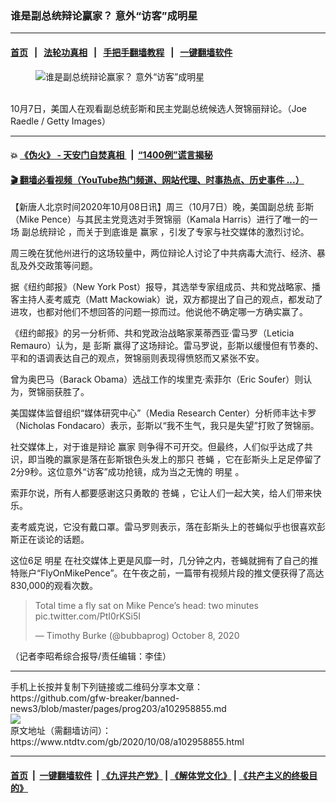 ### 谁是副总统辩论赢家？ 意外“访客”成明星
------------------------

#### [首页](https://github.com/gfw-breaker/banned-news3/blob/master/README.md) &nbsp;&nbsp;|&nbsp;&nbsp; [法轮功真相](https://github.com/begood0513/basic/blob/master/README.md)  &nbsp;&nbsp;|&nbsp;&nbsp; [手把手翻墙教程](https://github.com/gfw-breaker/guides/wiki)  &nbsp;&nbsp;|&nbsp;&nbsp; [一键翻墙软件](https://github.com/gfw-breaker/nogfw/blob/master/README.md)  



<div><div class="featured_image">
 <figure>
  <img alt="谁是副总统辩论赢家？ 意外“访客”成明星" src="https://i.ntdtv.com/assets/uploads/2020/10/439-4-800x450.jpg"/>
 </figure><br/>
 <span class="caption">
  10月7日，美国人在观看副总统彭斯和民主党副总统候选人贺锦丽辩论。（Joe Raedle / Getty Images）
 </span>
</div>
</div><hr/>

#### 💥 [《伪火》 - 天安门自焚真相 ](http://158.247.195.190:10000/videos/blog/weihuo.html)&nbsp; |&nbsp; [“1400例”谎言揭秘  ](http://158.247.195.190:10000/videos/blog/jiexi1400.html)

#### [ 🎬  翻墙必看视频（YouTube热门频道、网站代理、时事热点、历史事件 ...）](https://github.com/gfw-breaker/links/blob/master/banned.md)

<div><div class="post_content" itemprop="articleBody">
 <p>
  【新唐人北京时间2020年10月08日讯】周三（10月7日）晚，美国副总统
  <ok href="https://www.ntdtv.com/gb/彭斯.htm">
   彭斯
  </ok>
  （Mike Pence）与其民主党竞选对手贺锦丽（Kamala Harris）进行了唯一的一场
  <ok href="https://www.ntdtv.com/gb/副总统辩论.htm">
   副总统辩论
  </ok>
  ，而关于到底谁是
  <ok href="https://www.ntdtv.com/gb/赢家.htm">
   赢家
  </ok>
  ，引发了专家与社交媒体的激烈讨论。
 </p>
 <p>
  周三晚在犹他州进行的这场较量中，两位辩论人讨论了中共病毒大流行、经济、暴乱及外交政策等问题。
 </p>
 <p>
  据《纽约邮报》（New York Post）报导，其选举专家组成员、共和党战略家、播客主持人麦考威克（Matt Mackowiak）说，双方都提出了自己的观点，都发动了进攻，也都对他们不想回答的问题一掠而过。他说他不确定哪一方确实赢了。
 </p>
 <p>
  《纽约邮报》的另一分析师、共和党政治战略家莱蒂西亚·雷马罗（Leticia Remauro）认为，是
  <ok href="https://www.ntdtv.com/gb/彭斯.htm">
   彭斯
  </ok>
  赢得了这场辩论。雷马罗说，彭斯以缓慢但有节奏的、平和的语调表达自己的观点，贺锦丽则表现得愤怒而又紧张不安。
 </p>
 <p>
  曾为奥巴马（Barack Obama）选战工作的埃里克·索菲尔（Eric Soufer）则认为，贺锦丽获胜了。
 </p>
 <p>
  美国媒体监督组织“媒体研究中心”（Media Research Center）分析师丰达卡罗（Nicholas Fondacaro）表示，彭斯以“我不生气，我只是失望”打败了贺锦丽。
 </p>
 <p>
  社交媒体上，对于谁是辩论
  <ok href="https://www.ntdtv.com/gb/赢家.htm">
   赢家
  </ok>
  则争得不可开交。但最终，人们似乎达成了共识，即当晚的赢家是落在彭斯银色头发上的那只
  <ok href="https://www.ntdtv.com/gb/苍蝇.htm">
   苍蝇
  </ok>
  ，它在彭斯头上足足停留了2分9秒。这位意外“访客”成功抢镜，成为当之无愧的
  <ok href="https://www.ntdtv.com/gb/明星.htm">
   明星
  </ok>
  。
 </p>
 <p>
  索菲尔说，所有人都要感谢这只勇敢的
  <ok href="https://www.ntdtv.com/gb/苍蝇.htm">
   苍蝇
  </ok>
  ，它让人们一起大笑，给人们带来快乐。
 </p>
 <p>
  麦考威克说，它没有戴口罩。雷马罗则表示，落在彭斯头上的苍蝇似乎也很喜欢彭斯正在谈论的话题。
 </p>
 <p>
  这位6足
  <ok href="https://www.ntdtv.com/gb/明星.htm">
   明星
  </ok>
  在社交媒体上更是风靡一时，几分钟之内，苍蝇就拥有了自己的推特账户“FlyOnMikePence”。在午夜之前，一篇带有视频片段的推文便获得了高达830,000的观看次数。
 </p>
 <blockquote class="twitter-tweet">
  <p dir="ltr" lang="en">
   Total time a fly sat on Mike Pence’s head: two minutes
   <ok href="https://t.co/PtI0rKSi5I">
    pic.twitter.com/PtI0rKSi5I
   </ok>
  </p>
  <p>
   — Timothy Burke (@bubbaprog)
   <ok href="https://twitter.com/bubbaprog/status/1314029118279897089?ref_src=twsrc%5Etfw">
    October 8, 2020
   </ok>
  </p>
 </blockquote>
 <p>
  <script async="" charset="utf-8" src="https://platform.twitter.com/widgets.js">
  </script>
 </p>
 <p>
  <p>
   （记者李昭希综合报导/责任编辑：李佳）
  </p>
  <div class="single_ad">
  </div>
 </p>
</div>
</div>
<hr/>
手机上长按并复制下列链接或二维码分享本文章：<br/>
https://github.com/gfw-breaker/banned-news3/blob/master/pages/prog203/a102958855.md <br/>
<a href='https://github.com/gfw-breaker/banned-news3/blob/master/pages/prog203/a102958855.md'><img src='https://github.com/gfw-breaker/banned-news3/blob/master/pages/prog203/a102958855.md.png'/></a> <br/>
原文地址（需翻墙访问）：https://www.ntdtv.com/gb/2020/10/08/a102958855.html


------------------------
#### [首页](https://github.com/gfw-breaker/banned-news3/blob/master/README.md) &nbsp;|&nbsp; [一键翻墙软件](https://github.com/gfw-breaker/nogfw/blob/master/README.md) &nbsp;| [《九评共产党》](https://github.com/gfw-breaker/9ping.md/blob/master/README.md#九评之一评共产党是什么) | [《解体党文化》](https://github.com/gfw-breaker/jtdwh.md/blob/master/README.md) | [《共产主义的终极目的》](https://github.com/gfw-breaker/gczydzjmd.md/blob/master/README.md)


<img src='http://gfw-breaker.win/banned-news3/pages/prog203/a102958855.md' width='0px' height='0px'/>